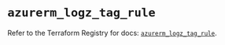 # `azurerm_logz_tag_rule`

Refer to the Terraform Registry for docs: [`azurerm_logz_tag_rule`](https://registry.terraform.io/providers/hashicorp/azurerm/2.99.0/docs/resources/logz_tag_rule).

